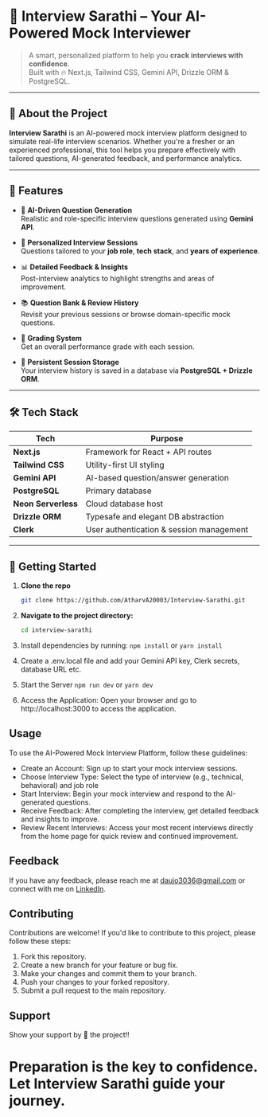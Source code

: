 # 🚀 Interview Sarathi – Your AI-Powered Mock Interviewer

> A smart, personalized platform to help you **crack interviews with confidence**.  
> Built with 🔥 Next.js, Tailwind CSS, Gemini API, Drizzle ORM & PostgreSQL.

---

## 🧠 About the Project

**Interview Sarathi** is an AI-powered mock interview platform designed to simulate real-life interview scenarios. Whether you're a fresher or an experienced professional, this tool helps you prepare effectively with tailored questions, AI-generated feedback, and performance analytics.

---

## 🌟 Features

- 🤖 **AI-Driven Question Generation**  
  Realistic and role-specific interview questions generated using **Gemini API**.

- 🎯 **Personalized Interview Sessions**  
  Questions tailored to your **job role**, **tech stack**, and **years of experience**.

- 📊 **Detailed Feedback & Insights**  
  Post-interview analytics to highlight strengths and areas of improvement.

- 📚 **Question Bank & Review History**  
  Revisit your previous sessions or browse domain-specific mock questions.

- 🏅 **Grading System**  
  Get an overall performance grade with each session.

- 💾 **Persistent Session Storage**  
  Your interview history is saved in a database via **PostgreSQL + Drizzle ORM**.

---

## 🛠 Tech Stack

| Tech | Purpose |
|------|---------|
| **Next.js** | Framework for React + API routes |
| **Tailwind CSS** | Utility-first UI styling |
| **Gemini API** | AI-based question/answer generation |
| **PostgreSQL** | Primary database |
| **Neon Serverless** | Cloud database host |
| **Drizzle ORM** | Typesafe and elegant DB abstraction |
| **Clerk** | User authentication & session management |

---

## 🧪 Getting Started

1. **Clone the repo**  
   ```bash
   git clone https://github.com/AtharvA20003/Interview-Sarathi.git

2. **Navigate to the project directory:**
   ```bash
   cd interview-sarathi

3. Install dependencies by running: `npm install` or `yarn install`

4. Create a .env.local file and add your Gemini API key, Clerk secrets, database URL etc.

4. Start the Server `npm run dev` or `yarn dev`

5. Access the Application: Open your browser and go to http://localhost:3000 to access the application.


## Usage
To use the AI-Powered Mock Interview Platform, follow these guidelines:
- Create an Account: Sign up to start your mock interview sessions.
- Choose Interview Type: Select the type of interview (e.g., technical, behavioral) and job role
- Start Interview: Begin your mock interview and respond to the AI-generated questions.
- Receive Feedback: After completing the interview, get detailed feedback and insights to improve.
- Review Recent Interviews: Access your most recent interviews directly from the home page for quick review and continued improvement.

## Feedback

If you have any feedback, please reach me at [daujo3036@gmail.com](mailto:daujo3036@gmail.com) or connect with me on [LinkedIn](https://www.linkedin.com/in/atharva-joshi-902970225/).


## Contributing
Contributions are welcome! If you'd like to contribute to this project, please follow these steps:
1. Fork this repository.
2. Create a new branch for your feature or bug fix.
3. Make your changes and commit them to your branch.
4. Push your changes to your forked repository.
5. Submit a pull request to the main repository.


## Support

Show your support by 🌟 the project!!

# Preparation is the key to confidence. Let Interview Sarathi guide your journey.